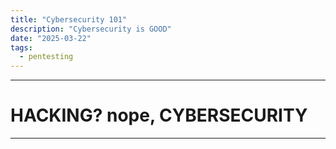 ```yaml
---
title: "Cybersecurity 101"
description: "Cybersecurity is GOOD"
date: "2025-03-22"
tags:
  - pentesting
---
```


---

# HACKING? nope, CYBERSECURITY

---